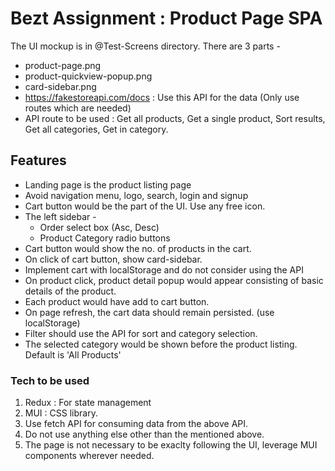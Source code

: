 # Bezt Assignment : Product Page SPA

The UI mockup is in @Test-Screens directory. There are 3 parts -
- product-page.png
- product-quickview-popup.png
- card-sidebar.png
- https://fakestoreapi.com/docs  : Use this API for the data (Only use routes which are needed)
- API route to be used : Get all products, Get a single product, Sort results, Get all categories, Get in category.

## Features
- Landing page is the product listing page
- Avoid navigation menu, logo, search, login and signup
- Cart button would be the part of the UI. Use any free icon.
- The left sidebar -
    - Order select box (Asc, Desc)
    - Product Category radio buttons
- Cart button would show the no. of products in the cart.
- On click of cart button, show card-sidebar.
- Implement cart with localStorage and do not consider using the API
- On product click, product detail popup would appear consisting of basic details of the product.
- Each product would have add to cart button.
- On page refresh, the cart data should remain persisted. (use localStorage)
- Filter should use the API for sort and category selection.
- The selected category would be shown before the product listing. Default is 'All Products'

### Tech to be used
1. Redux : For state management
2. MUI : CSS library.
3. Use fetch API for consuming data from the above API.
3. Do not use anything else other than the mentioned above.
4. The page is not necessary to be exaclty following the UI, leverage MUI components wherever needed.
